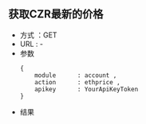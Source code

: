
## 获取CZR最新的价格


- 方式 ：GET
- URL : - 
- 参数
    ```
    {
        module      : account ,
        action      : ethprice ,
        apikey      : YourApiKeyToken
    }
    ```
- 结果

